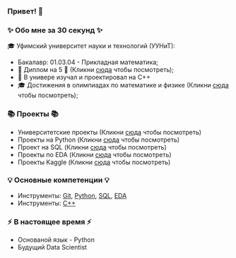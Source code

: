 ### Привет! 👋

### ✨ Обо мне за 30 секунд ✨ 
🎓 Уфимский университет науки и технологий (УУНиТ):
  - Бакалавр: 01.03.04 - Прикладная математика;
  - 📕 Диплом на 5 📕 (Кликни [сюда](https://github.com/Ildar-Shamaev/University/tree/main/Diploma) чтобы посмотреть);
  - 🤖 В универе изучал и проектировал на C++
  - 🎓 Достижения в олимпиадах по математике и физике (Кликни [сюда](https://github.com/Ildar-Shamaev/University/tree/main/Олимпиады) чтобы посмотреть);

  
### 📚 Проекты 📚
  - Университетские проекты (Кликни [сюда](https://github.com/Ildar-Shamaev/University) чтобы посмотреть)
  - Проекты на Python (Кликни [сюда](https://github.com/Ildar-Shamaev/Python/tree/main/projects) чтобы посмотреть)
  - Проект на SQL (Кликни [сюда](https://github.com/Ildar-Shamaev/SQL) чтобы посмотреть)
  - Проекты по EDA (Кликни [сюда](https://github.com/Ildar-Shamaev/EDA/tree/main/projects) чтобы посмотреть)
  - Проекты Kaggle (Кликни [сюда](https://github.com/Ildar-Shamaev/Kaggle) чтобы посмотреть)


### 💡 Основные компетенции 💡
- Инструменты: [Git](https://github.com/Ildar-Shamaev), [Python](https://github.com/Ildar-Shamaev/Python), [SQL](https://github.com/Ildar-Shamaev/SQL), [EDA](https://github.com/Ildar-Shamaev/EDA)
- Инструменты: [С++](https://github.com/Ildar-Shamaev/University)

### ⚡️ В настоящее время ⚡️
- Основаной язык - Python
- Будущий Data Scientist


